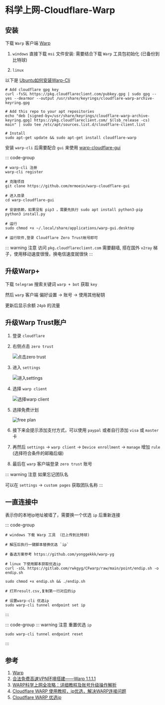 # 科学上网-Cloudflare-Warp

## 安装
下载 `Warp` 客户端 [Warp](https://one.one.one.one/)

1. `windows` 直接下载 `msi` 文件安装: 需要结合下载 `Warp` 工具包初始化 (已备份到比特球)

1. `linux`

以下是 [Ubuntu如何安装Warp-Cli](https://pkg.cloudflareclient.com/#ubuntu)

```shell
# Add cloudflare gpg key
curl -fsSL https://pkg.cloudflareclient.com/pubkey.gpg | sudo gpg --yes --dearmor --output /usr/share/keyrings/cloudflare-warp-archive-keyring.gpg

# Add this repo to your apt repositories
echo "deb [signed-by=/usr/share/keyrings/cloudflare-warp-archive-keyring.gpg] https://pkg.cloudflareclient.com/ $(lsb_release -cs) main" | sudo tee /etc/apt/sources.list.d/cloudflare-client.list

# Install
sudo apt-get update && sudo apt-get install cloudflare-warp
```

安装 `warp-cli` 后需要配合 `gui` 来使用 [warp-cloudflare-gui](https://github.com/mrmoein/warp-cloudflare-gui)

::: code-group
```shell
# warp-cli 注册
warp-cli register

# 克隆项目
git clone https://github.com/mrmoein/warp-cloudflare-gui

# 进入目录
cd warp-cloudflare-gui

# 安装依赖，如果没有 pip3 ，需要先执行 sudo apt install python3-pip
python3 install.py

# 运行
sudo chmod +x ~/.local/share/applications/warp-gui.desktop

# 运行软件,登录 Cloudflare Zero Trust帐号即可
```


::: warning 注意
访问 `pkg.cloudflareclient.com` 需要翻墙, 搭在国外 `v2ray` 梯子，使用移动速度很慢，换电信速度就很快
:::


## 升级Warp+
下载 `telegram` 搜索关键词 `warp + bot` 获取 `key`

然后 `warp` 客户端 偏好设置 -> 账号 -> 使用其他秘钥

更新后显示余额 `24pb` 的流量


## 升级Warp Trust账户

1. 登录 `cloudflare`

1. 右侧点击 `zero trust`

    ![点击zero trust](/Images/Linux/Wall/科学上网-Cloudflare-Warp/step_1.png '点击zero trust')


1. 进入 `settings`

    ![进入settings](/Images/Linux/Wall/科学上网-Cloudflare-Warp/step_2.png '进入settings')

1. 选择 `warp client`

    ![选择warp client](/Images/Linux/Wall/科学上网-Cloudflare-Warp/step_3.jpg '选择warp client')

1. 选择免费计划

    ![free plan](/Images/Linux/Wall/科学上网-Cloudflare-Warp/step_4.jpg 'free plan')

1. 接下来会提示添加支付方式，可以使用 `paypal` 或者自行添加 `visa` 或 `master` 卡

1. 再然后 `settings` -> `warp client` -> `Device enrollment` -> `manage` 增加 `rule` (选择符合条件的邮箱后缀)

1. 最后在 `warp` 客户端登录 `zero trust` 账号

::: warning 注意
如果忘记团队名

可以在 `settings` -> `custom pages` 获取团队名称 
:::

## 一直连接中
表示你的本地ip地址被墙了，需要换一个优选 `ip` 后重新连接

::: code-group
```shell [windows]
# windows 下载 Warp 工具 （已上传到比特球)

# 解压后执行一键脚本替换优选 `ip`

# 备选方案参考 https://github.com/yonggekkk/warp-yg
```
```shell [linux]
# linux 下使用脚本获取优选ip
curl -sSL https://gitlab.com/rwkgyg/CFwarp/raw/main/point/endip.sh -o endip.sh

sudo chmod +x endip.sh && ./endip.sh

# 打开result.csv,复制第一行对应的ip

# 设置warp-cli 优选ip
sudo warp-cli tunnel endpoint set ip
```
:::

::: code-group
::: warning 注意
重置优选 `ip`
```shell
sudo warp-cli tunnel endpoint reset
```
:::




## 参考
1. [Warp](https://one.one.one.one/)
1. [合法免费高速VPN环境搭建——Warp 1.1.1.1](https://blog.csdn.net/luoqiaoliang/article/details/138466429)
1. [WARP科学上网全攻略：详细教程及账号升级操作解析](https://blog.ilue.pp.ua/archives/warpke-xue-shang-wang-quan-gong-lue-xiang-xi-jiao-cheng-ji-zhang-hao-sheng-ji-cao-zuo-jie-xi)
1. [Cloudflare WARP 使用教程，ip优选，解决WARP连接问题](https://zhpengfei.com/cloudflare-warp-setting-ip-cf_dns_lookup_failure/)
1. [Cloudflare WARP 优选ip](https://playlab.eu.org/archives/warp-selectip)